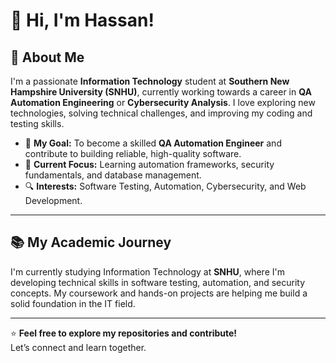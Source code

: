 # 👋 Hi, I'm Hassan!  

## 🚀 About Me  
I'm a passionate **Information Technology** student at **Southern New Hampshire University (SNHU)**, currently working towards a career in **QA Automation Engineering** or **Cybersecurity Analysis**. I love exploring new technologies, solving technical challenges, and improving my coding and testing skills.  

- 🎯 **My Goal:** To become a skilled **QA Automation Engineer** and contribute to building reliable, high-quality software.  
- 🏫 **Current Focus:** Learning automation frameworks, security fundamentals, and database management.  
- 🔍 **Interests:** Software Testing, Automation, Cybersecurity, and Web Development.

---

## 📚 My Academic Journey  
I'm currently studying Information Technology at **SNHU**, where I'm developing technical skills in software testing, automation, and security concepts. My coursework and hands-on projects are helping me build a solid foundation in the IT field.

---

⭐️ **Feel free to explore my repositories and contribute!**  
Let’s connect and learn together.  
